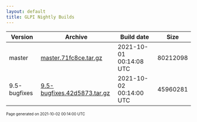```yaml
---
layout: default
title: GLPI Nightly Builds
---
```


Version|Archive|Build date|Size
---|---|---|---
master|[master.71fc8ce.tar.gz](master.71fc8ce.tar.gz)|2021-10-01 00:14:08 UTC|80212098
9.5-bugfixes|[9.5-bugfixes.42d5873.tar.gz](9.5-bugfixes.42d5873.tar.gz)|2021-10-02 00:14:00 UTC|45960281

<font size="1">Page generated on 2021-10-02 00:14:00 UTC</font>
